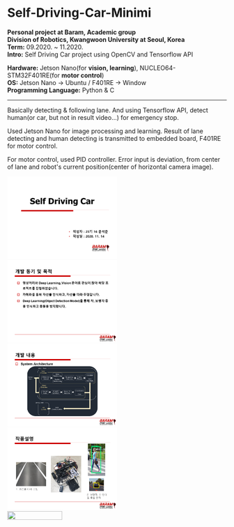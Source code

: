 # Self-Driving-Car-Minimi

**Personal project at Baram, Academic group** </br>
**Division of Robotics, Kwangwoon University at Seoul, Korea** </br>
**Term:** 09.2020. ~ 11.2020. </br>
**Intro:** Self Driving Car project using OpenCV and Tensorflow API

**Hardware:** Jetson Nano(for **vision, learning**), NUCLEO64-STM32F401RE(for **motor control**) </br>
**OS:** Jetson Nano -> Ubuntu / F401RE -> Window </br>
**Programming Language:** Python & C

---

Basically detecting & following lane. And using Tensorflow API, detect human(or car, but not in result video...) for emergency stop.

Used Jetson Nano for image processing and learning. Result of lane detecting and human detecting is transmitted to embedded board, F401RE for motor control.

For motor control, used PID controller. Error input is deviation, from center of lane and robot's current position(center of horizontal camera image).

<img src="/result/image/slide1.PNG" width="50%" height="50%"/> <img src="/result/image/slide2.PNG" width="50%" height="50%"/></br>
<img src="/result/image/slide3.PNG" width="50%" height="50%">
<img src="/result/image/slide4.PNG" width="50%" height="50%">
<img src="/result/output2.gif" width="50%" height="50%">
